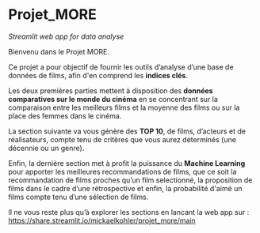 # Projet_MORE
_Streamlit web app for data analyse_


Bienvenu dans le Projet MORE.

Ce projet a pour objectif de fournir les outils d’analyse d’une base de données de films, 
afin d'en comprend les **indices clés**. 

Les deux premières parties mettent à disposition des **données comparatives sur le monde du cinéma** 
en se concentrant sur la comparaison entre les meilleurs films et la moyenne des films 
ou sur la place des femmes dans le cinéma. 

La section suivante va vous génère des **TOP 10**, de films, d’acteurs et de réalisateurs, 
compte tenu de critères que vous aurez déterminés (une décennie ou un genre). 

Enfin, la dernière section met à profit la puissance du **Machine Learning** 
pour apporter les meilleures recommandations de films, 
que ce soit la recommandation de films proches qu’un film selectionné, 
la proposition de films dans le cadre d’une rétrospective et enfin, 
la probabilité d'aimé un films compte tenu d’une sélection de films.

Il ne vous reste plus qu’à explorer les sections en lancant la web app sur :
https://share.streamlit.io/mickaelkohler/projet_more/main
